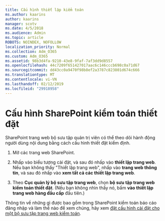 ```yaml
---
title: Cấu hình thiết lập kiểm toán
ms.author: kaarins
author: kaarins
manager: scotv
ms.date: 4/5/2018
ms.audience: Admin
ms.topic: article
ROBOTS: NOINDEX, NOFOLLOW
localization_priority: Normal
ms.collection: Adm_O365
ms.custom: Adm_O365
ms.assetid: 98b3d4fa-9210-43e8-9faf-7af3dd9d8557
ms.openlocfilehash: 44c7209f651427017aac6c146cccb698c0a71d67
ms.sourcegitcommit: dd43cc0a9470f98b8ef2a3787c823801d674c666
ms.translationtype: MT
ms.contentlocale: vi-VN
ms.lasthandoff: 02/12/2019
ms.locfileid: "29918958"
---
```

# <a name="configure-sharepoint-audit-settings"></a>Cấu hình SharePoint kiểm toán thiết đặt

SharePoint trang web bộ sưu tập quản trị viên có thể theo dõi hành động người dùng nội dung bằng cách cấu hình thiết đặt kiểm định.
  
1. Mở các trang web SharePoint.
    
2. Nhấp vào biểu tượng cài đặt, và sau đó nhấp vào **thiết lập trang web**. Nếu bạn không thấy "Thiết lập trang web", nhấp vào **trang web thông tin**, và sau đó nhấp vào **xem tất cả các thiết lập trang web**.
    
3. Theo **Cục quản lý bộ sưu tập trang web**, chọn **bộ sưu tập trang web kiểm toán thiết đặt**. (Nếu bạn không nhìn thấy nó, bấm **vào thiết lập trang web hàng đầu cấp** đầu tiên.) 
    
Thông tin về những gì được bao gồm trong SharePoint kiểm toán báo cáo đăng nhập và làm thế nào để xem chúng, hãy xem [đặt cấu hình cài đặt cho một bộ sưu tập trang web kiểm toán](https://go.microsoft.com/fwlink/?linkid=404050).
  

